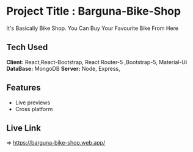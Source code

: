 # Project Title : Barguna-Bike-Shop

It's Basically Bike Shop. You Can Buy Your Favourite Bike From Here

## Tech  Used

**Client:** React,React-Bootstrap, React Router-5 ,Bootstrap-5, Material-Ui
**DataBase:** MongoDB
**Server:** Node, Express,

## Features

- Live previews
- Cross platform

## Live Link
=> https://barguna-bike-shop.web.app/
